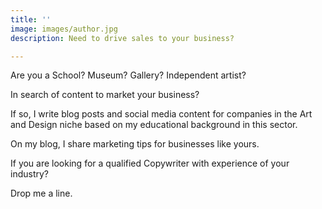 ```yaml
---
title: ''
image: images/author.jpg
description: Need to drive sales to your business?

---
```

Are you a School? Museum? Gallery? Independent artist?

In search of content to market your business?

If so, I write blog posts and social media content for companies in the Art and Design niche based on my educational background in this sector.

On my blog, I share marketing tips for businesses like yours.

If you are looking for a qualified Copywriter with experience of your industry?

Drop me a line.